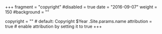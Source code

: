 +++
fragment = "copyright"
#disabled = true
date = "2016-09-07"
weight = 150
#background = ""

copyright = "" # default: Copyright $Year .Site.params.name
attribution = true # enable attribution by setting it to true
+++
